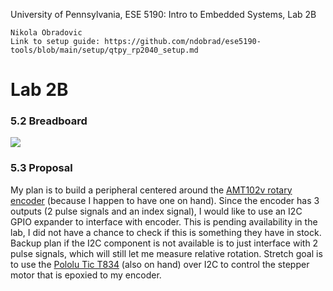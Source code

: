 University of Pennsylvania, ESE 5190: Intro to Embedded Systems, Lab 2B

    Nikola Obradovic
    Link to setup guide: https://github.com/ndobrad/ese5190-tools/blob/main/setup/qtpy_rp2040_setup.md


# Lab 2B

### 5.2 Breadboard

![](img/blink.gif)

### 5.3 Proposal
My plan is to build a peripheral centered around the [AMT102v rotary encoder](https://www.mouser.ie/datasheet/2/670/amt10_v-1775837.pdf) (because I happen to have one on hand). Since the encoder has 3 outputs (2 pulse signals and an index signal), I would like to use an I2C GPIO expander to interface with encoder. This is pending availability in the lab, I did not have a chance to check if this is something they have in stock. Backup plan if the I2C component is not available is to just interface with 2 pulse signals, which will still let me measure relative rotation. Stretch goal is to use the [Pololu Tic T834](https://www.pololu.com/product/3132) (also on hand) over I2C to control the stepper motor that is epoxied to my encoder.